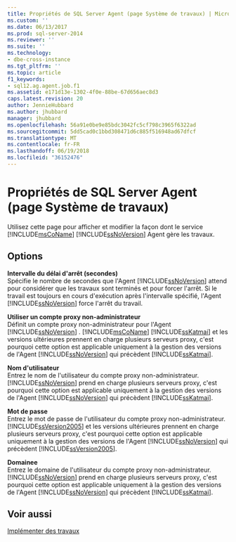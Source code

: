```yaml
---
title: Propriétés de SQL Server Agent (page Système de travaux) | Microsoft Docs
ms.custom: ''
ms.date: 06/13/2017
ms.prod: sql-server-2014
ms.reviewer: ''
ms.suite: ''
ms.technology:
- dbe-cross-instance
ms.tgt_pltfrm: ''
ms.topic: article
f1_keywords:
- sql12.ag.agent.job.f1
ms.assetid: e171d13e-1302-4f0e-88be-67d656aec8d3
caps.latest.revision: 20
author: JennieHubbard
ms.author: jhubbard
manager: jhubbard
ms.openlocfilehash: 56a91e0be9e85bdc3042fc5cf798c3965f6322ad
ms.sourcegitcommit: 5dd5cad0c1bbd308471d6c885f516948ad67dfcf
ms.translationtype: MT
ms.contentlocale: fr-FR
ms.lasthandoff: 06/19/2018
ms.locfileid: "36152476"
---
```

# <a name="sql-server-agent-properties-job-system-page"></a>Propriétés de SQL Server Agent (page Système de travaux)
  Utilisez cette page pour afficher et modifier la façon dont le service [!INCLUDE[msCoName](../../includes/msconame-md.md)] [!INCLUDE[ssNoVersion](../../includes/ssnoversion-md.md)] Agent gère les travaux.  
  
## <a name="options"></a>Options  
 **Intervalle du délai d'arrêt (secondes)**  
 Spécifie le nombre de secondes que l'Agent [!INCLUDE[ssNoVersion](../../includes/ssnoversion-md.md)] attend pour considérer que les travaux sont terminés et pour forcer l'arrêt. Si le travail est toujours en cours d'exécution après l'intervalle spécifié, l'Agent [!INCLUDE[ssNoVersion](../../includes/ssnoversion-md.md)] force l'arrêt du travail.  
  
 **Utiliser un compte proxy non-administrateur**  
 Définit un compte proxy non-administrateur pour l'Agent [!INCLUDE[ssNoVersion](../../includes/ssnoversion-md.md)] . [!INCLUDE[msCoName](../../includes/msconame-md.md)] [!INCLUDE[ssKatmai](../../includes/sskatmai-md.md)] et les versions ultérieures prennent en charge plusieurs serveurs proxy, c'est pourquoi cette option est applicable uniquement à la gestion des versions de l'Agent [!INCLUDE[ssNoVersion](../../includes/ssnoversion-md.md)] qui précèdent [!INCLUDE[ssKatmai](../../includes/sskatmai-md.md)].  
  
 **Nom d'utilisateur**  
 Entrez le nom de l'utilisateur du compte proxy non-administrateur. [!INCLUDE[ssNoVersion](../../includes/ssnoversion-md.md)] prend en charge plusieurs serveurs proxy, c'est pourquoi cette option est applicable uniquement à la gestion des versions de l'Agent [!INCLUDE[ssNoVersion](../../includes/ssnoversion-md.md)] qui précèdent [!INCLUDE[ssKatmai](../../includes/sskatmai-md.md)].  
  
 **Mot de passe**  
 Entrez le mot de passe de l'utilisateur du compte proxy non-administrateur. [!INCLUDE[ssVersion2005](../../includes/ssversion2005-md.md)] et les versions ultérieures prennent en charge plusieurs serveurs proxy, c'est pourquoi cette option est applicable uniquement à la gestion des versions de l'Agent [!INCLUDE[ssNoVersion](../../includes/ssnoversion-md.md)] qui précèdent [!INCLUDE[ssVersion2005](../../includes/ssversion2005-md.md)].  
  
 **Domainee**  
 Entrez le domaine de l'utilisateur du compte proxy non-administrateur. [!INCLUDE[ssNoVersion](../../includes/ssnoversion-md.md)] prend en charge plusieurs serveurs proxy, c'est pourquoi cette option est applicable uniquement à la gestion des versions de l'Agent [!INCLUDE[ssNoVersion](../../includes/ssnoversion-md.md)] qui précèdent [!INCLUDE[ssKatmai](../../includes/sskatmai-md.md)].  
  
## <a name="see-also"></a>Voir aussi  
 [Implémenter des travaux](implement-jobs.md)  
  
  